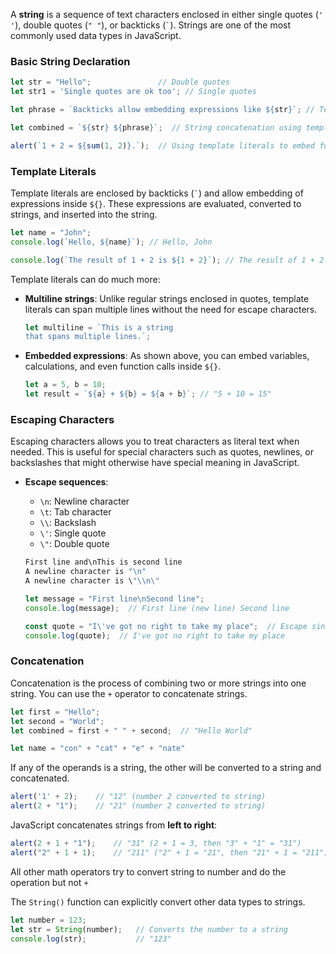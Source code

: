 
A **string** is a sequence of text characters enclosed in either single quotes (`' '`), double quotes (`" "`), or backticks (`` ` ``). Strings are one of the most commonly used data types in JavaScript.

### Basic String Declaration
```js
let str = "Hello";               // Double quotes
let str1 = 'Single quotes are ok too'; // Single quotes

let phrase = `Backticks allow embedding expressions like ${str}`; // Template literal (backticks)

let combined = `${str} ${phrase}`;  // String concatenation using template literals

alert(`1 + 2 = ${sum(1, 2)}.`);  // Using template literals to embed function results
```

### Template Literals

Template literals are enclosed by backticks (`` ` ``) and allow embedding of expressions inside `${}`. These expressions are evaluated, converted to strings, and inserted into the string.

```js
let name = "John";
console.log(`Hello, ${name}`); // Hello, John

console.log(`The result of 1 + 2 is ${1 + 2}`); // The result of 1 + 2 is 3
```

Template literals can do much more:
- **Multiline strings**: Unlike regular strings enclosed in quotes, template literals can span multiple lines without the need for escape characters.
  
  ```js
  let multiline = `This is a string
  that spans multiple lines.`;
  ```

- **Embedded expressions**: As shown above, you can embed variables, calculations, and even function calls inside `${}`.

  ```js
  let a = 5, b = 10;
  let result = `${a} + ${b} = ${a + b}`; // "5 + 10 = 15"
  ```

### Escaping Characters

Escaping characters allows you to treat characters as literal text when needed. This is useful for special characters such as quotes, newlines, or backslashes that might otherwise have special meaning in JavaScript.

- **Escape sequences**:
  - `\n`: Newline character
  - `\t`: Tab character
  - `\\`: Backslash
  - `\'`: Single quote
  - `\"`: Double quote

  ```js
  First line and\nThis is second line
  A newline character is "\n"
  A newline character is \"\\n\"

  let message = "First line\nSecond line";
  console.log(message);  // First line (new line) Second line
  
  const quote = "I\'ve got no right to take my place";  // Escape single quote
  console.log(quote);  // I've got no right to take my place
  ```

### Concatenation

Concatenation is the process of combining two or more strings into one string. You can use the `+` operator to concatenate strings.

```js
let first = "Hello";
let second = "World";
let combined = first + " " + second;  // "Hello World"

let name = "con" + "cat" + "e" + "nate"
```

If any of the operands is a string, the other will be converted to a string and concatenated.
```js
alert('1' + 2);    // "12" (number 2 converted to string)
alert(2 + "1");    // "21" (number 2 converted to string)
```

JavaScript concatenates strings from **left to right**:
```js
alert(2 + 1 + "1");    // "31" (2 + 1 = 3, then "3" + "1" = "31")
alert("2" + 1 + 1);    // "211" ("2" + 1 = "21", then "21" + 1 = "211")
```

All other math operators try to convert string to number and do the operation but not `+`

The `String()` function can explicitly convert other data types to strings.
```js
let number = 123;
let str = String(number);   // Converts the number to a string
console.log(str);           // "123"
```
